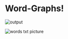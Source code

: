 # Word-Graphs!


![output](https://user-images.githubusercontent.com/94231603/156769051-ccbae338-c4d8-452d-a932-7983b262bb1d.PNG)

![words txt picture](https://user-images.githubusercontent.com/94231603/156769068-a5bb8026-252f-4afd-aa41-cd6a07d7a3a8.PNG)
